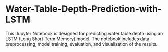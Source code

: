 # Water-Table-Depth-Prediction-with-LSTM
This Jupyter Notebook is designed for predicting water table depth using an LSTM (Long Short-Term Memory) model. The notebook includes data preprocessing, model training, evaluation, and visualization of the results.
